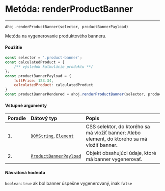 # Metóda: renderProductBanner

____
`Ahoj.renderProductBanner(selector, productBannerPayload)`

Metóda na vygenerovanie produktového banneru.

#### Použitie

```javascript
const selector = '.product-banner';
const calculatedProduct = {
    /** výsledok kalkulácie produktu **/
};
const productBannerPayload = {
    fullPrice: 123.34,
    calculatedProduct: calculatedProduct
}
const productBannerRendered = ahoj.renderProductBanner(selector, productBannerPayload);
```

#### Vstupné argumenty

| Poradie | Dátový typ | Popis |
|---- |:-------|:-------|
| 1. | [`DOMString`](https://developer.mozilla.org/en-US/docs/Web/API/DOMString), [`Element`](https://developer.mozilla.org/en-US/docs/Web/API/Element) | CSS selektor, do ktorého sa má vložiť banner; Alebo element, do ktorého sa má vložiť banner. |
| 2. | [`ProductBannerPayload`](../types/ProductBannerPayload.md) | Objekt obsahujúci údaje, ktoré má banner vygenerovať. |

#### Návratová hodnota

`boolean`: `true` ak bol banner úspešne vygenerovaný, inak `false`